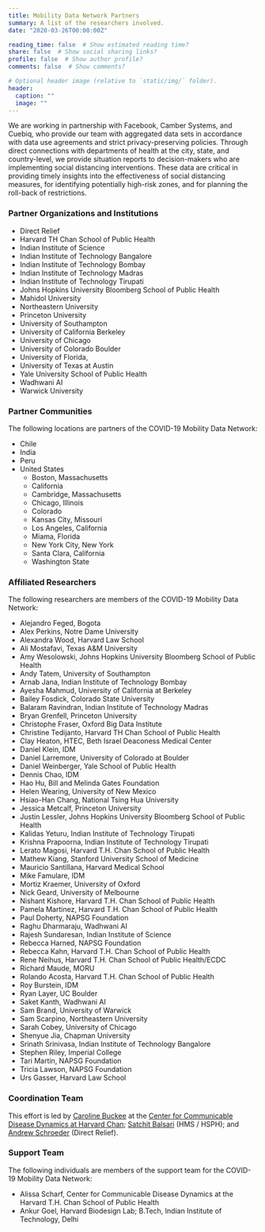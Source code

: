```yaml
---
title: Mobility Data Network Partners
summary: A list of the researchers involved.
date: "2020-03-26T00:00:00Z"

reading_time: false  # Show estimated reading time?
share: false  # Show social sharing links?
profile: false  # Show author profile?
comments: false  # Show comments?

# Optional header image (relative to `static/img/` folder).
header:
  caption: ""
  image: ""
---
```


We are working in partnership with Facebook, Camber Systems, and Cuebiq, who provide our team with aggregated data sets in accordance with data use agreements and strict privacy-preserving policies. Through direct connections with departments of health at the city, state, and country-level, we provide situation reports to decision-makers who are implementing social distancing interventions. These data are critical in providing timely insights into the effectiveness of social distancing measures, for identifying potentially high-risk zones, and for planning the roll-back of restrictions. 

### Partner Organizations and Institutions

- Direct Relief
- Harvard TH Chan School of Public Health
- Indian Institute of Science
- Indian Institute of Technology Bangalore
- Indian Institute of Technology Bombay
- Indian Institute of Technology Madras
- Indian Institute of Technology Tirupati
- Johns Hopkins University Bloomberg School of Public Health
- Mahidol University
- Northeastern University
- Princeton University
- University of Southampton
- University of California Berkeley
- University of Chicago
- University of Colorado Boulder
- University of Florida,
- University of Texas at Austin
- Yale University School of Public Health
- Wadhwani AI
- Warwick University 

### Partner Communities

The following locations are partners of the COVID-19 Mobility Data Network:

- Chile
- India
- Peru
- United States
  - Boston, Massachusetts
  - California
  - Cambridge, Massachusetts
  - Chicago, Illinois
  - Colorado
  - Kansas City, Missouri
  - Los Angeles, California
  - Miama, Florida
  - New York City, New York
  - Santa Clara, California
  - Washington State

### Affiliated Researchers

The following researchers are members of the COVID-19 Mobility Data Network:

- Alejandro Feged, Bogota
- Alex Perkins, Notre Dame University
- Alexandra Wood, Harvard Law School
- Ali Mostafavi, Texas A&M University
- Amy Wesolowski, Johns Hopkins University Bloomberg School of Public Health
- Andy Tatem, University of Southampton
- Arnab Jana, Indian Institute of Technology Bombay
- Ayesha Mahmud, University of California at Berkeley
- Bailey Fosdick, Colorado State University
- Balaram Ravindran, Indian Institute of Technology Madras
- Bryan Grenfell, Princeton University 
- Christophe Fraser, Oxford Big Data Institute
- Christine Tedijanto, Harvard TH Chan School of Public Health
- Clay Heaton, HTEC, Beth Israel Deaconess Medical Center
- Daniel Klein, IDM
- Daniel Larremore, University of Colorado at Boulder
- Daniel Weinberger, Yale School of Public Health
- Dennis Chao, IDM
- Hao Hu, Bill and Melinda Gates Foundation
- Helen Wearing, University of New Mexico
- Hsiao-Han Chang, National Tsing Hua University
- Jessica Metcalf, Princeton University
- Justin Lessler, Johns Hopkins University Bloomberg School of Public Health
- Kalidas Yeturu, Indian Institute of Technology Tirupati
- Krishna Prapoorna, Indian Institute of Technology Tirupati
- Lerato Magosi, Harvard T.H. Chan School of Public Health
- Mathew Kiang, Stanford University School of Medicine
- Mauricio Santillana, Harvard Medical School
- Mike Famulare, IDM
- Mortiz Kraemer, University of Oxford
- Nick Geard, University of Melbourne
- Nishant Kishore, Harvard T.H. Chan School of Public Health
- Pamela Martinez, Harvard T.H. Chan School of Public Health
- Paul Doherty, NAPSG Foundation
- Raghu Dharmaraju, Wadhwani AI
- Rajesh Sundaresan, Indian Institute of Science
- Rebecca Harned, NAPSG Foundation
- Rebecca Kahn, Harvard T.H. Chan School of Public Health
- Rene Neihus, Harvard T.H. Chan School of Public Health/ECDC
- Richard Maude, MORU
- Rolando Acosta, Harvard T.H. Chan School of Public Health
- Roy Burstein, IDM
- Ryan Layer, UC Boulder
- Saket Kanth, Wadhwani AI
- Sam Brand, University of Warwick
- Sam Scarpino, Northeastern University
- Sarah Cobey, University of Chicago
- Shenyue Jia, Chapman University
- Srinath Srinivasa, Indian Institute of Technology Bangalore
- Stephen Riley, Imperial College
- Tari Martin, NAPSG Foundation
- Tricia Lawson, NAPSG Foundation
- Urs Gasser, Harvard Law School

### Coordination Team

This effort is led by [Caroline Buckee](https://ccdd.hsph.harvard.edu/people/caroline-buckee/) at the [Center for Communicable Disease Dynamics at Harvard Chan](https://ccdd.hsph.harvard.edu/covid-19-research/); [Satchit Balsari](https://fxb.harvard.edu/people/satchit-balsari/) (HMS / HSPH); and [Andrew Schroeder](https://www.directrelief.org/author/aschroeder/) (Direct Relief).

### Support Team

The following individuals are members of the support team for the COVID-19 Mobility Data Network:

- Alissa Scharf, Center for Communicable Disease Dynamics at the Harvard T.H. Chan School of Public Health
- Ankur Goel, Harvard Biodesign Lab; B.Tech, Indian Institute of Technology, Delhi
